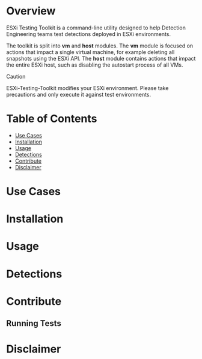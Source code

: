# Overview

ESXi Testing Toolkit is a command-line utility designed to help Detection Engineering teams test detections deployed in ESXi environments. 

The toolkit is split into **vm** and **host** modules. The **vm** module is focused on actions that impact a single virtual machine, for example deleting all snapshots using the ESXi API. The **host** module contains actions that impact the entire ESXi host, such as disabling the autostart process of all VMs.


>[!CAUTION]  
>ESXi-Testing-Toolkit modifies your ESXi environment. Please take precautions and only execute it against test environments.

<gif of toolkit running delete snapshots>

<git of toolkit running disable autostart>

# Table of Contents
- [Use Cases](#use-cases)
- [Installation](#installation)
- [Usage](#usage)
- [Detections](#detections)
- [Contribute](#contribution)
- [Disclaimer](#disclaimer)

# Use Cases

# Installation

# Usage

# Detections

# Contribute

## Running Tests

# Disclaimer
